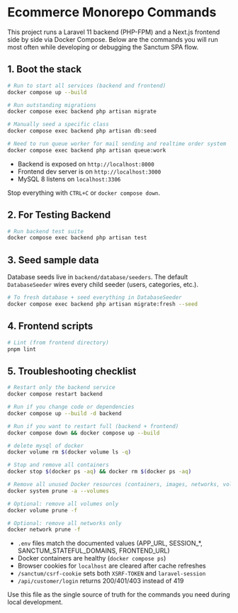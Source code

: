 # Ecommerce Monorepo Commands

This project runs a Laravel 11 backend (PHP-FPM) and a Next.js frontend side by side via Docker Compose. Below are the commands you will run most often while developing or debugging the Sanctum SPA flow.

## 1. Boot the stack

```bash
# Run to start all services (backend and frontend)
docker compose up --build

# Run outstanding migrations
docker compose exec backend php artisan migrate

# Manually seed a specific class
docker compose exec backend php artisan db:seed

# Need to run queue worker for mail sending and realtime order system
docker compose exec backend php artisan queue:work

```

- Backend is exposed on `http://localhost:8000`
- Frontend dev server is on `http://localhost:3000`
- MySQL 8 listens on `localhost:3306`

Stop everything with `CTRL+C` or `docker compose down`.

## 2. For Testing Backend

```bash
# Run backend test suite
docker compose exec backend php artisan test
```

## 3. Seed sample data

Database seeds live in `backend/database/seeders`. The default `DatabaseSeeder` wires every child seeder (users, categories, etc.).

```bash
# To fresh database + seed everything in DatabaseSeeder
docker compose exec backend php artisan migrate:fresh --seed
```

## 4. Frontend scripts

```bash
# Lint (from frontend directory)
pnpm lint

```

## 5. Troubleshooting checklist

```bash
# Restart only the backend service
docker compose restart backend

# Run if you change code or dependencies
docker compose up --build -d backend

# Run if you want to restart full (backend + frontend)
docker compose down && docker compose up --build

# delete mysql of docker
docker volume rm $(docker volume ls -q)

# Stop and remove all containers
docker stop $(docker ps -aq) && docker rm $(docker ps -aq)

# Remove all unused Docker resources (containers, images, networks, volumes)
docker system prune -a --volumes

# Optional: remove all volumes only
docker volume prune -f

# Optional: remove all networks only
docker network prune -f
```

- `.env` files match the documented values (APP_URL, SESSION_*, SANCTUM_STATEFUL_DOMAINS, FRONTEND_URL)
- Docker containers are healthy (`docker compose ps`)
- Browser cookies for `localhost` are cleared after cache refreshes
- `/sanctum/csrf-cookie` sets both `XSRF-TOKEN` and `laravel-session`
- `/api/customer/login` returns 200/401/403 instead of 419

Use this file as the single source of truth for the commands you need during local development.
